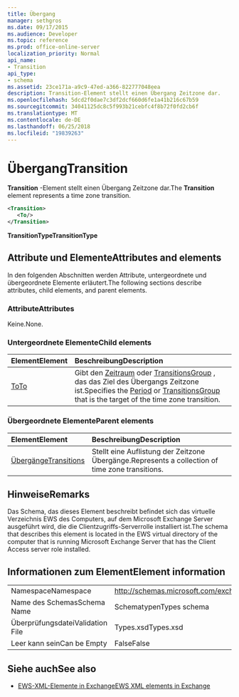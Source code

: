 ```yaml
---
title: Übergang
manager: sethgros
ms.date: 09/17/2015
ms.audience: Developer
ms.topic: reference
ms.prod: office-online-server
localization_priority: Normal
api_name:
- Transition
api_type:
- schema
ms.assetid: 23ce171a-a9c9-47ed-a366-822777048eea
description: Transition-Element stellt einen Übergang Zeitzone dar.
ms.openlocfilehash: 5dcd2f0dae7c3df2dcf660d6fe1a41b216c67b59
ms.sourcegitcommit: 34041125dc8c5f993b21cebfc4f8b72f0fd2cb6f
ms.translationtype: MT
ms.contentlocale: de-DE
ms.lasthandoff: 06/25/2018
ms.locfileid: "19839263"
---
```

# <a name="transition"></a><span data-ttu-id="c3a95-103">Übergang</span><span class="sxs-lookup"><span data-stu-id="c3a95-103">Transition</span></span>

<span data-ttu-id="c3a95-104">**Transition** -Element stellt einen Übergang Zeitzone dar.</span><span class="sxs-lookup"><span data-stu-id="c3a95-104">The **Transition** element represents a time zone transition.</span></span> 
  
```xml
<Transition>
   <To/>
</Transition>
```

 <span data-ttu-id="c3a95-105">**TransitionType**</span><span class="sxs-lookup"><span data-stu-id="c3a95-105">**TransitionType**</span></span>
## <a name="attributes-and-elements"></a><span data-ttu-id="c3a95-106">Attribute und Elemente</span><span class="sxs-lookup"><span data-stu-id="c3a95-106">Attributes and elements</span></span>

<span data-ttu-id="c3a95-107">In den folgenden Abschnitten werden Attribute, untergeordnete und übergeordnete Elemente erläutert.</span><span class="sxs-lookup"><span data-stu-id="c3a95-107">The following sections describe attributes, child elements, and parent elements.</span></span>
  
### <a name="attributes"></a><span data-ttu-id="c3a95-108">Attribute</span><span class="sxs-lookup"><span data-stu-id="c3a95-108">Attributes</span></span>

<span data-ttu-id="c3a95-109">Keine.</span><span class="sxs-lookup"><span data-stu-id="c3a95-109">None.</span></span>
  
### <a name="child-elements"></a><span data-ttu-id="c3a95-110">Untergeordnete Elemente</span><span class="sxs-lookup"><span data-stu-id="c3a95-110">Child elements</span></span>

|<span data-ttu-id="c3a95-111">**Element**</span><span class="sxs-lookup"><span data-stu-id="c3a95-111">**Element**</span></span>|<span data-ttu-id="c3a95-112">**Beschreibung**</span><span class="sxs-lookup"><span data-stu-id="c3a95-112">**Description**</span></span>|
|:-----|:-----|
|[<span data-ttu-id="c3a95-113">To</span><span class="sxs-lookup"><span data-stu-id="c3a95-113">To</span></span>](to.md) <br/> |<span data-ttu-id="c3a95-114">Gibt den [Zeitraum](period.md) oder [TransitionsGroup](transitionsgroup.md) , das das Ziel des Übergangs Zeitzone ist.</span><span class="sxs-lookup"><span data-stu-id="c3a95-114">Specifies the [Period](period.md) or [TransitionsGroup](transitionsgroup.md) that is the target of the time zone transition.</span></span>  <br/> |
   
### <a name="parent-elements"></a><span data-ttu-id="c3a95-115">Übergeordnete Elemente</span><span class="sxs-lookup"><span data-stu-id="c3a95-115">Parent elements</span></span>

|<span data-ttu-id="c3a95-116">**Element**</span><span class="sxs-lookup"><span data-stu-id="c3a95-116">**Element**</span></span>|<span data-ttu-id="c3a95-117">**Beschreibung**</span><span class="sxs-lookup"><span data-stu-id="c3a95-117">**Description**</span></span>|
|:-----|:-----|
|[<span data-ttu-id="c3a95-118">Übergänge</span><span class="sxs-lookup"><span data-stu-id="c3a95-118">Transitions</span></span>](transitions.md) <br/> |<span data-ttu-id="c3a95-119">Stellt eine Auflistung der Zeitzone Übergänge.</span><span class="sxs-lookup"><span data-stu-id="c3a95-119">Represents a collection of time zone transitions.</span></span>  <br/> |
   
## <a name="remarks"></a><span data-ttu-id="c3a95-120">Hinweise</span><span class="sxs-lookup"><span data-stu-id="c3a95-120">Remarks</span></span>

<span data-ttu-id="c3a95-121">Das Schema, das dieses Element beschreibt befindet sich das virtuelle Verzeichnis EWS des Computers, auf dem Microsoft Exchange Server ausgeführt wird, die die Clientzugriffs-Serverrolle installiert ist.</span><span class="sxs-lookup"><span data-stu-id="c3a95-121">The schema that describes this element is located in the EWS virtual directory of the computer that is running Microsoft Exchange Server that has the Client Access server role installed.</span></span>
  
## <a name="element-information"></a><span data-ttu-id="c3a95-122">Informationen zum Element</span><span class="sxs-lookup"><span data-stu-id="c3a95-122">Element information</span></span>

|||
|:-----|:-----|
|<span data-ttu-id="c3a95-123">Namespace</span><span class="sxs-lookup"><span data-stu-id="c3a95-123">Namespace</span></span>  <br/> |http://schemas.microsoft.com/exchange/services/2006/types  <br/> |
|<span data-ttu-id="c3a95-124">Name des Schemas</span><span class="sxs-lookup"><span data-stu-id="c3a95-124">Schema Name</span></span>  <br/> |<span data-ttu-id="c3a95-125">Schematypen</span><span class="sxs-lookup"><span data-stu-id="c3a95-125">Types schema</span></span>  <br/> |
|<span data-ttu-id="c3a95-126">Überprüfungsdatei</span><span class="sxs-lookup"><span data-stu-id="c3a95-126">Validation File</span></span>  <br/> |<span data-ttu-id="c3a95-127">Types.xsd</span><span class="sxs-lookup"><span data-stu-id="c3a95-127">Types.xsd</span></span>  <br/> |
|<span data-ttu-id="c3a95-128">Leer kann sein</span><span class="sxs-lookup"><span data-stu-id="c3a95-128">Can be Empty</span></span>  <br/> |<span data-ttu-id="c3a95-129">False</span><span class="sxs-lookup"><span data-stu-id="c3a95-129">False</span></span>  <br/> |
   
## <a name="see-also"></a><span data-ttu-id="c3a95-130">Siehe auch</span><span class="sxs-lookup"><span data-stu-id="c3a95-130">See also</span></span>



- [<span data-ttu-id="c3a95-131">EWS-XML-Elemente in Exchange</span><span class="sxs-lookup"><span data-stu-id="c3a95-131">EWS XML elements in Exchange</span></span>](ews-xml-elements-in-exchange.md)

